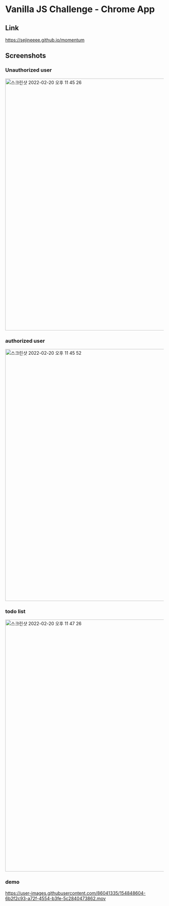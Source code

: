 # Vanilla JS Challenge - Chrome App

## Link
https://sejineeee.github.io/momentum

## Screenshots

### Unauthorized user
<img width="800" alt="스크린샷 2022-02-20 오후 11 45 26" src="https://user-images.githubusercontent.com/86041335/154848477-f54356c3-1977-419c-a5cf-87a33b23b39f.png">

### authorized user
<img width="800" alt="스크린샷 2022-02-20 오후 11 45 52" src="https://user-images.githubusercontent.com/86041335/154848506-4c5ec8e7-fac9-446e-84b1-09b7d177dfa7.png">


### todo list
<img width="800" alt="스크린샷 2022-02-20 오후 11 47 26" src="https://user-images.githubusercontent.com/86041335/154848509-9eef3a4d-219c-4bc0-bec6-d05ed8055af7.png">


### demo


https://user-images.githubusercontent.com/86041335/154848604-6b2f2c93-a72f-4554-b3fe-5c2840473862.mov
